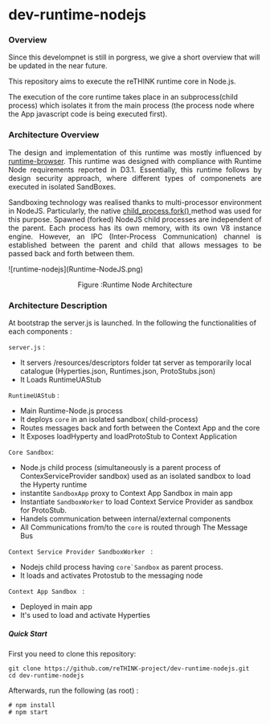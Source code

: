 # dev-runtime-nodejs
### Overview
Since this develompnet is still in porgress, we give a short overview that will be updated in the near future.

This repository  aims to execute the reTHINK runtime core in Node.js.

The execution of the core runtime takes place in an subprocess(child process) which isolates it from the main process (the process node where the App javascript code is being executed first).
### Architecture Overview
<p align= "justify">
The design and implementation of this runtime was mostly influenced by <a href="https://github.com/reTHINK-project/dev-runtime-browser" rel="nofollow">runtime-browser</a>. This runtime was designed with compliance with Runtime Node requirements reported in D3.1. Essentially, this runtime follows by design security approach, where different types of componenets are executed in isolated SandBoxes.
</p>
<p align= "justify">
Sandboxing technology was realised thanks to multi-processor environment in NodeJS. Particularly, the native  <a href = "https://nodejs.org/api/child_process.html#child_process_child_process_fork_modulepath_args_options" rel="nofollow"> child_process.fork() </a> method was used for this purpose. Spawned (forked) NodeJS child processes are independent of the parent. Each process has its own memory, with its own V8 instance engine. However, an IPC (Inter-Process Communication) channel is established between the parent and child that allows messages to be passed back and forth between them.
</p>
![runtime-nodejs](Runtime-NodeJS.png)
<p align="center">
  Figure :Runtime Node Architecture
</p> 


### Architecture Description 
At bootstrap the server.js is launched. In the following the functionalities of each components :

``server.js`` :
- It servers /resources/descriptors folder tat server as temporarily local catalogue (Hyperties.json, Runtimes.json, ProtoStubs.json)
- It Loads RuntimeUAStub

``RuntimeUAStub`` :
- Main Runtime-Node.js process
- It deploys `core` in an isolated sandbox( child-process)
- Routes messages back and forth between the Context App and the core
- It Exposes loadHyperty and loadProtoStub to Context Application

``Core Sandbox``:
 - Node.js child process (simultaneously is a parent process of ContexServiceProvider sandbox) used as an isolated sandbox to load  the Hyperty runtime
 - instantite ``SandboxApp`` proxy to Context App Sandbox in main app
 - Instantiate ``SandboxWorker`` to load  Context Service Provider as sandbox for ProtoStub.
 - Handels communication between internal/external components
 - All Communications from/to the ``core`` is routed through The Message Bus
 
``Context Service Provider SandboxWorker `` :
- Nodejs child process having ``core`Sandbox`` as parent process.
- It loads and activates Protostub to the messaging node

``Context App Sandbox `` :
- Deployed in main app
- It's used to load and activate Hyperties 

        
##### Quick Start
First you need to clone this repository:
```
git clone https://github.com/reTHINK-project/dev-runtime-nodejs.git
cd dev-runtime-nodejs
```

Afterwards, run the following (as root) :

```
# npm install
# npm start
```
